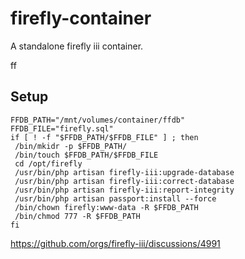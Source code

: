 # firefly-container
A standalone firefly iii container.

ff

## Setup

```
FFDB_PATH="/mnt/volumes/container/ffdb"
FFDB_FILE="firefly.sql"
if [ ! -f "$FFDB_PATH/$FFDB_FILE" ] ; then 
 /bin/mkidr -p $FFDB_PATH/
 /bin/touch $FFDB_PATH/$FFDB_FILE
 cd /opt/firefly
 /usr/bin/php artisan firefly-iii:upgrade-database 
 /usr/bin/php artisan firefly-iii:correct-database
 /usr/bin/php artisan firefly-iii:report-integrity
 /usr/bin/php artisan passport:install --force
 /bin/chown firefly:www-data -R $FFDB_PATH
 /bin/chmod 777 -R $FFDB_PATH
fi
 ```


https://github.com/orgs/firefly-iii/discussions/4991




